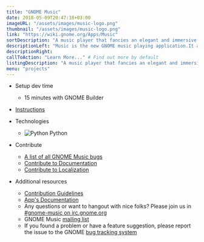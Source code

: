 ```yaml
---
title: "GNOME Music"
date: 2018-05-09T20:47:18+03:00
imageURL: "/assets/images/music-logo.png"
thumbnail: "/assets/images/music-logo.png"
link: "https://wiki.gnome.org/Apps/Music"
sortDescription: "A music player that fancies an elegant and immersive browsing experience, written in Python."
descriptionLeft: "Music is the new GNOME music playing application.It aims to combine an elegant and immersive browsing experience with simple and straightforward controls."
descriptionRight:
callToAction: "Learn More..." # Find out more by default
listingDescription: "A music player that fancies an elegant and immersive browsing experience, written in Python." # The description of the project for the project listing, if no description is provided the content of the sortDescription will be used
menu: "projects"
---
```


- Setup dev time

  - 15 minutes with GNOME Builder

* [Instructions](https://wiki.gnome.org/Newcomers/BuildProject)

* Technologies

  - ![Python](/assets/images/python-logo.jpg) Python

* Contribute

  - [A list of all GNOME Music bugs](https://gitlab.gnome.org/GNOME/gnome-music/issues?label_name%5B%5D=4.+Newcomers)
  - [Contribute to Documentation](https://wiki.gnome.org/DocumentationProject/Tasks/ApplicationHelp)
  - [Contribute to Localization](https://l10n.gnome.org/module/gnome-music/)

* Additional resources
  - [Contribution Guidelines](https://gitlab.gnome.org/GNOME/gnome-todo/blob/master/doc/CONTRIBUTING.md)
  - [App's  Documentation](https://help.gnome.org/users/gnome-music/stable/)
  - Any questions or want to hangout with nice folks? Please join us in [#gnome-music on irc.gnome.org](irc://irc.gnome.org/%23polari)
  - GNOME Music [mailing list](https://mail.gnome.org/mailman/listinfo/gnome-multimedia)
  - If you found a problem or have a feature suggestion, please report the issue to the GNOME [bug tracking system](https://gitlab.gnome.org/GNOME/polari/issues)
